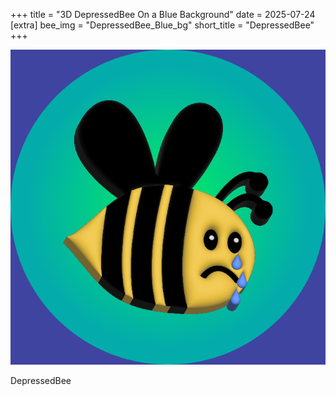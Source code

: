 +++
title = "3D DepressedBee On a Blue Background"
date = 2025-07-24
[extra]
bee_img = "DepressedBee_Blue_bg"
short_title = "DepressedBee"
+++

<base href="/bees/">
<div class="sadBeeDisplay">
<img src = "DepressedBee_Blue_bg.png">
<p>DepressedBee</p>
